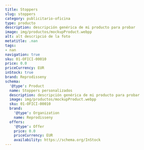 ```yaml
---
title: Stoppers
slug: stoppers
category: publicitario-oficina
type: producto
description: descripción genérica de mi producto para probar
image: img/productos/mockupProduct.webpp
alt: alt descripció de la foto
metatitle: .nan
tags:
- nan
navigation: true
sku: 01-OFICI-00010
price: 0.0
priceCurrency: EUR
inStock: true
brand: Reprodisseny
schema:
  '@type': Product
  name: Stoppers personalizados
  description: descripción genérica de mi producto para probar
  image: img/productos/mockupProduct.webpp
  sku: 01-OFICI-00010
  brand:
    '@type': Organization
    name: Reprodisseny
  offers:
    '@type': Offer
    price: 0.0
    priceCurrency: EUR
    availability: https://schema.org/InStock
---
```

